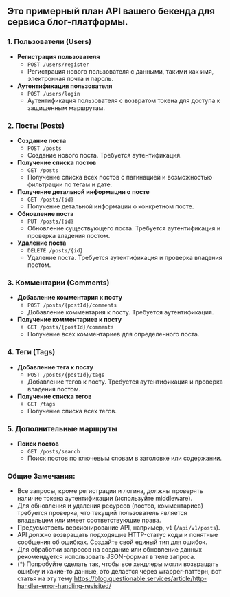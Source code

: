 ## Это примерный план API вашего бекенда для сервиса блог-платформы. 

### 1. Пользователи (Users)
- **Регистрация пользователя**
    - `POST /users/register`
    - Регистрация нового пользователя с данными, такими как имя, электронная почта и пароль.
- **Аутентификация пользователя**
    - `POST /users/login`
    - Аутентификация пользователя с возвратом токена для доступа к защищенным маршрутам.

### 2. Посты (Posts)
- **Создание поста**
    - `POST /posts`
    - Создание нового поста. Требуется аутентификация.
- **Получение списка постов**
    - `GET /posts`
    - Получение списка всех постов с пагинацией и возможностью фильтрации по тегам и дате.
- **Получение детальной информации о посте**
    - `GET /posts/{id}`
    - Получение детальной информации о конкретном посте.
- **Обновление поста**
    - `PUT /posts/{id}`
    - Обновление существующего поста. Требуется аутентификация и проверка владения постом.
- **Удаление поста**
    - `DELETE /posts/{id}`
    - Удаление поста. Требуется аутентификация и проверка владения постом.

### 3. Комментарии (Comments)
- **Добавление комментария к посту**
    - `POST /posts/{postId}/comments`
    - Добавление комментария к посту. Требуется аутентификация.
- **Получение комментариев к посту**
    - `GET /posts/{postId}/comments`
    - Получение всех комментариев для определенного поста.

### 4. Теги (Tags)
- **Добавление тега к посту**
    - `POST /posts/{postId}/tags`
    - Добавление тегов к посту. Требуется аутентификация и проверка владения постом.
- **Получение списка тегов**
    - `GET /tags`
    - Получение списка всех тегов.

### 5. Дополнительные маршруты
- **Поиск постов**
    - `GET /posts/search`
    - Поиск постов по ключевым словам в заголовке или содержании.

### Общие Замечания:
- Все запросы, кроме регистрации и логина, должны проверять наличие токена аутентификации (используйте middleware).
- Для обновления и удаления ресурсов (постов, комментариев) требуется проверка, что текущий пользователь является владельцем или имеет соответствующие права.
- Предусмотреть версионирование API, например, `v1` (`/api/v1/posts`).
- API должно возвращать подходящие HTTP-статус коды и понятные сообщения об ошибках. Создайте свой единый тип для ошибок.
- Для обработки запросов на создание или обновление данных рекомендуется использовать JSON-формат в теле запроса.
- (*) Попробуйте сделать так, чтобы все хендлеры могли возвращать ошибку и какие-то данные, это делается через wrapper-паттерн, вот статья на эту тему https://blog.questionable.services/article/http-handler-error-handling-revisited/
